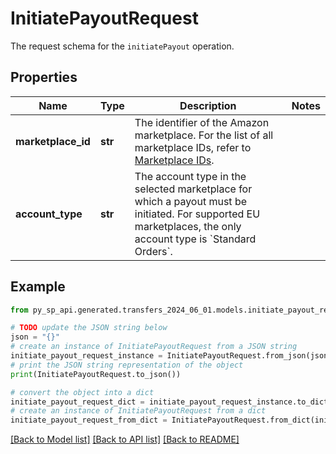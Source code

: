 # InitiatePayoutRequest

The request schema for the `initiatePayout` operation.

## Properties

Name | Type | Description | Notes
------------ | ------------- | ------------- | -------------
**marketplace_id** | **str** | The identifier of the Amazon marketplace. For the list of all marketplace IDs, refer to [Marketplace IDs](https://developer-docs.amazon.com/sp-api/docs/marketplace-ids). | 
**account_type** | **str** | The account type in the selected marketplace for which a payout must be initiated. For supported EU marketplaces, the only account type is &#x60;Standard Orders&#x60;. | 

## Example

```python
from py_sp_api.generated.transfers_2024_06_01.models.initiate_payout_request import InitiatePayoutRequest

# TODO update the JSON string below
json = "{}"
# create an instance of InitiatePayoutRequest from a JSON string
initiate_payout_request_instance = InitiatePayoutRequest.from_json(json)
# print the JSON string representation of the object
print(InitiatePayoutRequest.to_json())

# convert the object into a dict
initiate_payout_request_dict = initiate_payout_request_instance.to_dict()
# create an instance of InitiatePayoutRequest from a dict
initiate_payout_request_from_dict = InitiatePayoutRequest.from_dict(initiate_payout_request_dict)
```
[[Back to Model list]](../README.md#documentation-for-models) [[Back to API list]](../README.md#documentation-for-api-endpoints) [[Back to README]](../README.md)


